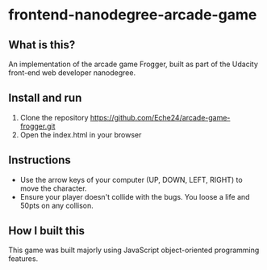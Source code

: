 frontend-nanodegree-arcade-game
===============================
## What is this? 
An implementation of the arcade game Frogger, built as part of the Udacity front-end web developer nanodegree.

## Install and run
1. Clone the repository https://github.com/Eche24/arcade-game-frogger.git
2. Open the index.html in your browser

 ## Instructions
* Use the arrow keys of your computer (UP, DOWN, LEFT, RIGHT) to move the character.
* Ensure your player doesn't collide with the bugs. You loose a life and 50pts on any collison.
## How I built this
This game was built majorly using JavaScript object-oriented programming features.
